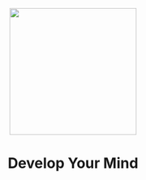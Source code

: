 <p align="center">
<img align="center" width="250" src="https://static.scientificamerican.com/sciam/assets/Image/2019/GIF4_VoltronNeuron.gif"></img>
<h1 align="center">Develop Your Mind</h1>
</p>
